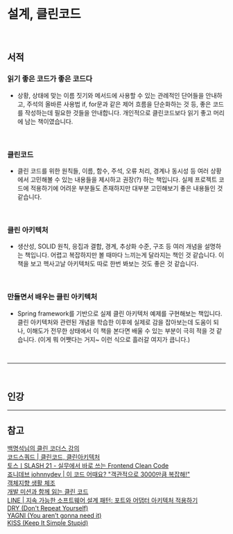 
# 설계, 클린코드

<br/>

## 서적

### 읽기 좋은 코드가 좋은 코드다

- 상황, 상태에 맞는 이름 짓기와 메서드에 사용할 수 있는 관례적인 단어들을 안내하고, 주석의 올바른 사용법 if, for문과 같은 제어 흐름을 단순화하는 것 등, 좋은 코드를 작성하는데 필요한 것들을 안내합니다. 개인적으로 클린코드보다 읽기 좋고 머리에 남는 책이였습니다.

<br/>

### 클린코드

- 클린 코드를 위한 원칙들, 이름, 함수, 주석, 오류 처리, 경계나 동시성 등 여러 상황에서 고민해볼 수 있는 내용들을 제시하고 권장(?) 하는 책입니다. 실제 프로젝트 코드에 적용하기에 어려운 부분들도 존재하지만 대부분 고민해보기 좋은 내용들인 것 같습니다.

<br/>

### 클린 아키텍처

- 생산성, SOLID 원칙, 응집과 결합, 경계, 추상화 수준, 구조 등 여러 개념을 설명하는 책입니다. 어렵고 복잡하지만 볼 때마다 느끼는게 달라지는 책인 것 같습니다. 이 책을 보고 헥사고날 아키텍처도 따로 한번 봐보는 것도 좋은 것 같습니다. 

<br/>

### 만들면서 배우는 클린 아키텍처

- Spring framework를 기반으로 실제 클린 아키텍처 예제를 구현해보는 책입니다. 클린 아키텍처와 관련된 개념을 학습한 이후에 실제로 감을 잡아보는데 도움이 되나, 이해도가 전무한 상태에서 이 책을 본다면 배울 수 있는 부분이 극히 적을 것 같습니다. (이게 뭐 어쨋다는 거지~ 이런 식으로 흘러갈 여지가 큽니다.)

<br/>

---

<br/>

## 인강

---

## 참고

[백명석님의 클린 코더스 강의](https://www.youtube.com/watch?v=60lLSe1phks&t=1678s) <br/>
[코드스쿼드 | 클린코드, 클린아키텍처](https://www.youtube.com/watch?v=KUEe1tc2CbE&ab_channel=%EC%BD%94%EB%93%9C%EC%8A%A4%EC%BF%BC%EB%93%9C) <br/>
[토스ㅣSLASH 21 - 실무에서 바로 쓰는 Frontend Clean Code](https://www.youtube.com/watch?v=edWbHp_k_9Y&ab_channel=%ED%86%A0%EC%8A%A4) <br/>
[죠니데브 johnnydev | 이 코드 어때요? "객관적으로 3000만큼 복잡해!"](https://www.youtube.com/watch?v=zMmoOuIG8Aw&t=283s&ab_channel=%EC%A3%A0%EB%8B%88%EB%8D%B0%EB%B8%8Cjohnnydev) <br/>
[객체지향 생활 체조](https://github.com/iamkyu/TIL/blob/master/.bak/object-calisthenics/object-calisthenics.md) <br/>
[개발 미션과 함께 읽는 클린 코드](https://woowabros.github.io/study/2019/03/20/cleancode.html) <br/>
[LINE | 지속 가능한 소프트웨어 설계 패턴: 포트와 어댑터 아키텍처 적용하기](https://engineering.linecorp.com/ko/blog/port-and-adapter-architecture/) <br/>
[DRY (Don't Repeat Yourself)](https://deviq.com/principles/dont-repeat-yourself) <br/>
[YAGNI (You aren’t gonna need it)](https://deviq.com/principles/yagni) <br/>
[KISS (Keep It Simple Stupid)](https://deviq.com/principles/keep-it-simple) <br/>
